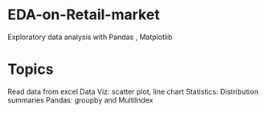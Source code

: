 # EDA-on-Retail-market
Exploratory data analysis with Pandas , Matplotlib 

# Topics 
Read data from excel 
Data Viz: scatter plot, line chart 
Statistics: Distribution summaries 
Pandas: groupby and MultiIndex
